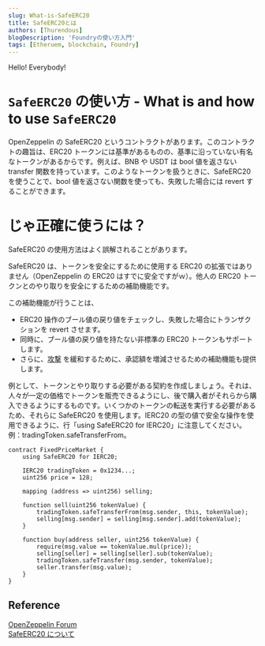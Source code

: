 ```yaml
---
slug: What-is-SafeERC20
title: SafeERC20とは
authors: [Thurendous]
blogDescription: 'Foundryの使い方入門'
tags: [Etheruem, blockchain, Foundry]
---
```


Hello! Everybody!

# `SafeERC20` の使い方 - What is and how to use `SafeERC20`

OpenZeppelin の SafeERC20 というコントラクトがあります。このコントラクトの趣旨は、ERC20 トークンには基準があるものの、基準に沿っていない有名なトークンがあるからです。例えば、BNB や USDT は bool 値を返さない transfer 関数を持っています。このようなトークンを扱うときに、SafeERC20 を使うことで、bool 値を返さない関数を使っても、失敗した場合には revert することができます。

# じゃ正確に使うには？

SafeERC20 の使用方法はよく誤解されることがあります。

SafeERC20 は、トークンを安全にするために使用する ERC20 の拡張ではありません（OpenZeppelin の ERC20 はすでに安全ですがｗ）。他人の ERC20 トークンとのやり取りを安全にするための補助機能です。

この補助機能が行うことは、

-   ERC20 操作のブール値の戻り値をチェックし、失敗した場合にトランザクションを revert させます。
-   同時に、ブール値の戻り値を持たない非標準の ERC20 トークンもサポートします。
-   さらに、[攻撃](https://github.com/ethereum/EIPs/issues/20#issuecomment-263524729) を緩和するために、承認額を増減させるための補助機能も提供します。

例として、トークンとやり取りする必要がある契約を作成しましょう。それは、人々が一定の価格でトークンを販売できるようにし、後で購入者がそれらから購入できるようにするものです。いくつかのトークンの転送を実行する必要があるため、それらに SafeERC20 を使用します。IERC20 の型の値で安全な操作を使用できるように、行「using SafeERC20 for IERC20」に注意してください。例：tradingToken.safeTransferFrom。

```solidity
contract FixedPriceMarket {
    using SafeERC20 for IERC20;

    IERC20 tradingToken = 0x1234...;
    uint256 price = 128;

    mapping (address => uint256) selling;

    function sell(uint256 tokenValue) {
        tradingToken.safeTransferFrom(msg.sender, this, tokenValue);
        selling[msg.sender] = selling[msg.sender].add(tokenValue);
    }

    function buy(address seller, uint256 tokenValue) {
        require(msg.value == tokenValue.mul(price));
        selling[seller] = selling[seller].sub(tokenValue);
        tradingToken.safeTransfer(msg.sender, tokenValue);
        seller.transfer(msg.value);
    }
}
```

## Reference

[OpenZeppelin Forum](https://forum.openzeppelin.com/t/safeerc20-tokentimelock-wrappers/396)  
[SafeERC20 について](https://zenn.dev/retocrooman/articles/20768619a313ae)
